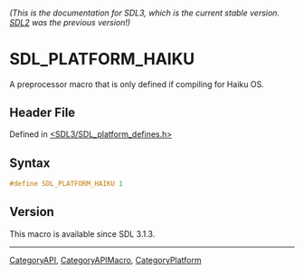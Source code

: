 ###### (This is the documentation for SDL3, which is the current stable version. [SDL2](https://wiki.libsdl.org/SDL2/) was the previous version!)
# SDL_PLATFORM_HAIKU

A preprocessor macro that is only defined if compiling for Haiku OS.

## Header File

Defined in [<SDL3/SDL_platform_defines.h>](https://github.com/libsdl-org/SDL/blob/main/include/SDL3/SDL_platform_defines.h)

## Syntax

```c
#define SDL_PLATFORM_HAIKU 1
```

## Version

This macro is available since SDL 3.1.3.

----
[CategoryAPI](CategoryAPI), [CategoryAPIMacro](CategoryAPIMacro), [CategoryPlatform](CategoryPlatform)

